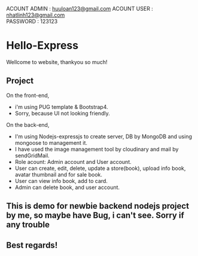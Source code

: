 ACOUNT ADMIN : huuloan123@gmail.com
ACOUNT USER : 	nhatlinh123@gmail.com		
PASSWORD :	123123

# Hello-Express

Wellcome to website, thankyou so much!


## Project

On the front-end,

- i'm using PUG template & Bootstrap4.
- Sorry, because UI not looking friendly.

On the back-end,

- I'm using Nodejs-expressjs to create server, DB by MongoDB and using mongoose to management it.
- I have used the image management tool by cloudinary and mail by sendGridMail.
- Role acount: Admin account and User account.
- User can create, edit, delete, update a store(book), upload info book, avatar thumbnail and for sale book.
- User can view info book, add to card. 
- Admin can delete book, and user account.

## This is demo for newbie backend nodejs project by me, so maybe have Bug, i can't see. Sorry if any trouble
## Best regards!